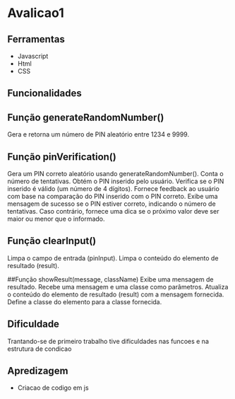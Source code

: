 # Avalicao1
## Ferramentas
- Javascript
- Html
- CSS

## Funcionalidades

## Função generateRandomNumber()
Gera e retorna um número de PIN aleatório entre 1234 e 9999.

## Função pinVerification()
Gera um PIN correto aleatório usando generateRandomNumber().
Conta o número de tentativas.
Obtém o PIN inserido pelo usuário.
Verifica se o PIN inserido é válido (um número de 4 dígitos).
Fornece feedback ao usuário com base na comparação do PIN inserido com o PIN correto.
Exibe uma mensagem de sucesso se o PIN estiver correto, indicando o número de tentativas.
Caso contrário, fornece uma dica se o próximo valor deve ser maior ou menor que o informado.

## Função clearInput()
Limpa o campo de entrada (pinInput).
Limpa o conteúdo do elemento de resultado (result).

##Função showResult(message, className)
Exibe uma mensagem de resultado.
Recebe uma mensagem e uma classe como parâmetros.
Atualiza o conteúdo do elemento de resultado (result) com a mensagem fornecida.
Define a classe do elemento para a classe fornecida.

## Dificuldade
Trantando-se de primeiro trabalho tive dificuldades nas funcoes e na estrutura de condicao

## Apredizagem 
- Criacao de codigo em js
